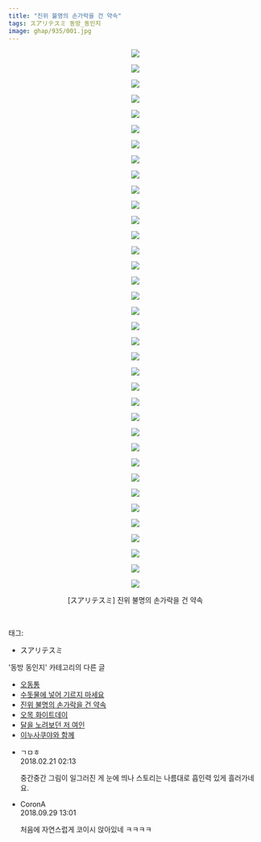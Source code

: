 ```yaml
---
title: "진위 불명의 손가락을 건 약속"
tags: スアリテスミ 동방_동인지
image: ghap/935/001.jpg
---
```

<div class="article">
<p style="text-align: center; clear: none; float: none;"><img src="{{ site.nasurl }}/ghap/935/001.jpg"/></p>
<p style="text-align: center; clear: none; float: none;"><img src="{{ site.nasurl }}/ghap/935/002.jpg"/></p>
<p style="text-align: center; clear: none; float: none;"><img src="{{ site.nasurl }}/ghap/935/003.jpg"/></p>
<p style="text-align: center; clear: none; float: none;"><img src="{{ site.nasurl }}/ghap/935/004.jpg"/></p>
<p style="text-align: center; clear: none; float: none;"><img src="{{ site.nasurl }}/ghap/935/005.jpg"/></p>
<p style="text-align: center; clear: none; float: none;"><img src="{{ site.nasurl }}/ghap/935/006.jpg"/></p>
<p style="text-align: center; clear: none; float: none;"><img src="{{ site.nasurl }}/ghap/935/007.jpg"/></p>
<p style="text-align: center; clear: none; float: none;"><img src="{{ site.nasurl }}/ghap/935/008.jpg"/></p>
<p style="text-align: center; clear: none; float: none;"><img src="{{ site.nasurl }}/ghap/935/009.jpg"/></p>
<p style="text-align: center; clear: none; float: none;"><img src="{{ site.nasurl }}/ghap/935/010.jpg"/></p>
<p style="text-align: center; clear: none; float: none;"><img src="{{ site.nasurl }}/ghap/935/011.jpg"/></p>
<p style="text-align: center; clear: none; float: none;"><img src="{{ site.nasurl }}/ghap/935/012.jpg"/></p>
<p style="text-align: center; clear: none; float: none;"><img src="{{ site.nasurl }}/ghap/935/013.jpg"/></p>
<p style="text-align: center; clear: none; float: none;"><img src="{{ site.nasurl }}/ghap/935/014.jpg"/></p>
<p style="text-align: center; clear: none; float: none;"><img src="{{ site.nasurl }}/ghap/935/015.jpg"/></p>
<p style="text-align: center; clear: none; float: none;"><img src="{{ site.nasurl }}/ghap/935/016.jpg"/></p>
<p style="text-align: center; clear: none; float: none;"><img src="{{ site.nasurl }}/ghap/935/017.jpg"/></p>
<p style="text-align: center; clear: none; float: none;"><img src="{{ site.nasurl }}/ghap/935/018.jpg"/></p>
<p style="text-align: center; clear: none; float: none;"><img src="{{ site.nasurl }}/ghap/935/019.jpg"/></p>
<p style="text-align: center; clear: none; float: none;"><img src="{{ site.nasurl }}/ghap/935/020.jpg"/></p>
<p style="text-align: center; clear: none; float: none;"><img src="{{ site.nasurl }}/ghap/935/021.jpg"/></p>
<p style="text-align: center; clear: none; float: none;"><img src="{{ site.nasurl }}/ghap/935/022.jpg"/></p>
<p style="text-align: center; clear: none; float: none;"><img src="{{ site.nasurl }}/ghap/935/023.jpg"/></p>
<p style="text-align: center; clear: none; float: none;"><img src="{{ site.nasurl }}/ghap/935/024.jpg"/></p>
<p style="text-align: center; clear: none; float: none;"><img src="{{ site.nasurl }}/ghap/935/025.jpg"/></p>
<p style="text-align: center; clear: none; float: none;"><img src="{{ site.nasurl }}/ghap/935/026.jpg"/></p>
<p style="text-align: center; clear: none; float: none;"><img src="{{ site.nasurl }}/ghap/935/027.jpg"/></p>
<p style="text-align: center; clear: none; float: none;"><img src="{{ site.nasurl }}/ghap/935/028.jpg"/></p>
<p style="text-align: center; clear: none; float: none;"><img src="{{ site.nasurl }}/ghap/935/029.jpg"/></p>
<p style="text-align: center; clear: none; float: none;"><img src="{{ site.nasurl }}/ghap/935/030.jpg"/></p>
<p style="text-align: center; clear: none; float: none;"><img src="{{ site.nasurl }}/ghap/935/031.jpg"/></p>
<p style="text-align: center; clear: none; float: none;"><img src="{{ site.nasurl }}/ghap/935/032.jpg"/></p>
<p style="text-align: center; clear: none; float: none;"><img src="{{ site.nasurl }}/ghap/935/033.jpg"/></p>
<p style="text-align: center; clear: none; float: none;"><img src="{{ site.nasurl }}/ghap/935/034.jpg"/></p>
<p style="text-align: center; clear: none; float: none;"><img src="{{ site.nasurl }}/ghap/935/035.jpg"/></p>
<p style="text-align: center; clear: none; float: none;"><img src="{{ site.nasurl }}/ghap/935/036.jpg"/></p>
<p style="text-align: center; clear: none; float: none;">[スアリテスミ] 진위 불명의 손가락을 건 약속</p>
<p><br/></p>
</div><div class="tagTrail">
<p>태그: </p>
<ul>
<li>スアリテスミ</li>
</ul>
</div><div class="another">
<p>'동방 동인지' 카테고리의 다른 글</p>
<ul>
<li><a href="/2016-07-19-ghap_938">오동통</a></li>
<li><a href="/2016-07-19-ghap_937">수돗물에 넣어 기르지 마세요</a></li>
<li><a href="/2016-07-19-ghap_935">진위 불명의 손가락을 건 약속</a></li>
<li><a href="/2016-07-19-ghap_934">오목 화이트데이</a></li>
<li><a href="/2016-07-19-ghap_933">달을 노려보던 저 여인</a></li>
<li><a href="/2016-07-19-ghap_932">이누사쿠야와 함께</a></li>
</ul>
</div><div class="cb_module cb_fluid">
<div class="cb_wrt cb_profile">
<div class="comment">
<ul>
<li class="cb_thumb_off" id="comment15203521">
<div class="cb_comment_area">
<div class="cb_info_area">
<div class="cb_section">
<span class="cb_nick_name">ㄱㅁㅎ</span>
</div>
<div class="cb_section">
<span class="cb_date">2018.02.21 02:13 </span>
</div>
</div>
<div class="cb_dsc_comment">
<p class="cb_dsc">
											중간중간 그림이 일그러진 게 눈에 띄나 스토리는 나름대로 흡인력 있게 흘러가네요.
										</p>
</div>
</div></li>
<li class="cb_thumb_off" id="comment15341612">
<div class="cb_comment_area">
<div class="cb_info_area">
<div class="cb_section">
<span class="cb_nick_name">CoronA</span>
</div>
<div class="cb_section">
<span class="cb_date">2018.09.29 13:01 </span>
</div>
</div>
<div class="cb_dsc_comment">
<p class="cb_dsc">
											처음에 자연스럽게 코이시 앉아있네 ㅋㅋㅋㅋ
										</p>
</div>
</div></li>
</ul>
</div>
</div><!-- commentList close -->
</div>